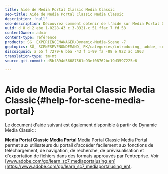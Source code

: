```yaml
---
title: Aide de Media Portal Classic Media Classic
seo-title: Aide de Media Portal Classic Media Classic
description: 'null'
seo-description: Découvrez comment obtenir de l'aide sur Media Portal Classic Media Classic.
uuid: d 8 d 2 ebe 1-0228-43 c 3-8321-c 51 ffac 7 fd 58
contentOwner: admin
content-type: référence
products: SG_ EXPERIENCEMANAGER/Dynamic-Media-Scene -7
geptopics: SG_ SCENESEVENONDEMAND_ PK/categories/introducing_ adobe_ scene 7
discoiquuid: a 55 f 7279-6 bba -43 f 1-99 fa -88 e 922 ac 1803
translation-type: tm+mt
source-git-commit: d5bf894d56687561c93ef08762bc19d3597225e6

---
```



# Aide de Media Portal Classic Media Classic{#help-for-scene-media-portal}

Le document d'aide suivant est également disponible à partir de Dynamic Media Classic :

**Media Portal Classic Media Portal** Media Portal Classic Media Portal permet aux utilisateurs du portail d'accéder facilement aux fonctions de téléchargement, de navigation, de recherche, de prévisualisation et d'exportation de fichiers dans des formats approuvés par l'entreprise. Voir [www.adobe.com/go/learn_sc7_mediaportalusing_en](https://www.adobe.com/go/learn_sc7_mediaportalusing_en).
